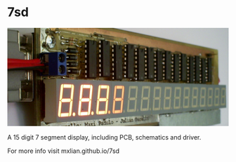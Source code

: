 7sd
===

![](https://github.com/mxlian/7sd/blob/master/finished.jpg)

A 15 digit 7 segment display, including PCB, schematics and driver.

For more info visit mxlian.github.io/7sd
